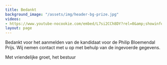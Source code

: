 ```yaml
---
title: Bedankt
background_image: "/assets/img/header-bg-prize.jpg"
videos:
- https://www.youtube-nocookie.com/embed/L7si2CCh8DY?rel=0&amp;showinfo=0
layout: page
---
```


Bedankt voor het aanmelden van de kandidaat voor de Philip Bloemendal Prijs. Wij nemen contact met u op met behulp van de ingevoerde gegevens.

Met vriendelijke groet, het bestuur